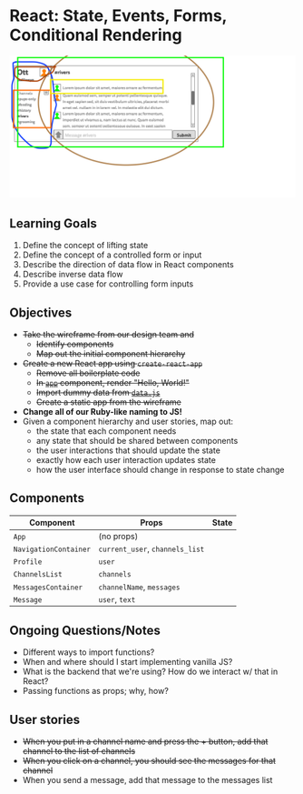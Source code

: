 # React: State, Events, Forms, Conditional Rendering

![Ott wireframe](ott-wireframe.png)

## Learning Goals

1. Define the concept of lifting state
1. Define the concept of a controlled form or input
1. Describe the direction of data flow in React components
1. Describe inverse data flow
1. Provide a use case for controlling form inputs

## Objectives

- ~~Take the wireframe from our design team and~~
  - ~~Identify components~~
  - ~~Map out the initial component hierarchy~~
- ~~Create a new React app using `create-react-app`~~
  - ~~Remove all boilerplate code~~
  - ~~In [`app`](./ott/src/App.js) component, render "Hello, World!"~~
  - ~~Import dummy data from [`data.js`](./ott/src/data.js)~~
  - ~~Create a static app from the wireframe~~
- **Change all of our Ruby-like naming to JS!**
- Given a component hierarchy and user stories, map out:
  - the state that each component needs
  - any state that should be shared between components
  - the user interactions that should update the state
  - exactly how each user interaction updates state
  - how the user interface should change in response to state change

## Components

|Component|Props|State|
|---|---|---|
|`App`|(no props)||
|`NavigationContainer`|`current_user`, `channels_list`||
|`Profile`|`user`||
|`ChannelsList`|`channels`||
|`MessagesContainer`|`channelName`, `messages`||
|`Message`|`user`, `text`||


## Ongoing Questions/Notes
* Different ways to import functions?
* When and where should I start implementing vanilla JS?
* What is the backend that we're using? How do we interact w/ that in React?
* Passing functions as props; why, how?

## User stories

* ~~When you put in a channel name and press the + button, add that channel to the list of channels~~
* ~~When you click on a channel, you should see the messages for that channel~~
* When you send a message, add that message to the messages list
